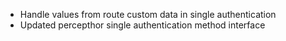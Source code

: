 - Handle values from route custom data in single authentication
- Updated percepthor single authentication method interface
